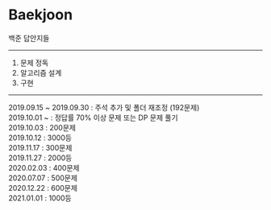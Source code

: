 # Baekjoon
백준 답안지들

---
1. 문제 정독
2. 알고리즘 설계
3. 구현

---

2019.09.15 ~ 2019.09.30 : 주석 추가 및 폴더 재조정 (192문제)  
2019.10.01 ~ : 정답률 70% 이상 문제 또는 DP 문제 풀기  
2019.10.03 : 200문제  
2019.10.12 : 3000등  
2019.11.17 : 300문제  
2019.11.27 : 2000등  
2020.02.03 : 400문제  
2020.07.07 : 500문제  
2020.12.22 : 600문제  
2021.01.01 : 1000등  
